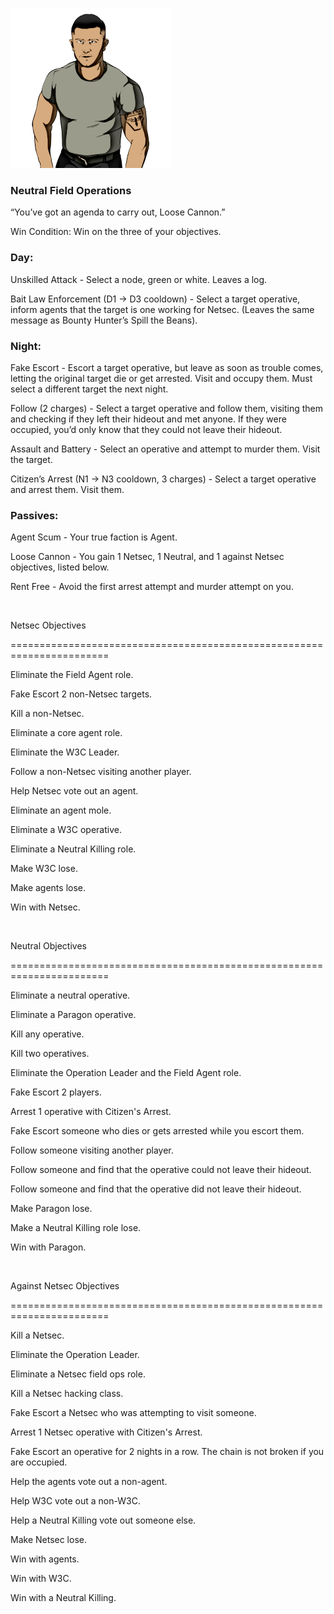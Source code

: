 ![loosecannon.png](Images/loosecannon.png)

### **Neutral Field Operations**

“You’ve got an agenda to carry out, Loose Cannon.”

Win Condition: Win on the three of your objectives.

### **Day:**

Unskilled Attack - Select a node, green or white. Leaves a log.

Bait Law Enforcement (D1 -> D3 cooldown) - Select a target operative, inform agents that the target is one working for Netsec. (Leaves the same message as Bounty Hunter’s Spill the Beans).

### **Night:**

Fake Escort - Escort a target operative, but leave as soon as trouble comes, letting the original target die or get arrested. Visit and occupy them. Must select a different target the next night.

Follow (2 charges) - Select a target operative and follow them, visiting them and checking if they left their hideout and met anyone. If they were occupied, you’d only know that they could not leave their hideout.

Assault and Battery - Select an operative and attempt to murder them. Visit the target.

Citizen’s Arrest (N1 -> N3 cooldown, 3 charges) - Select a target operative and arrest them. Visit them.

### **Passives:**

Agent Scum - Your true faction is Agent.

Loose Cannon - You gain 1 Netsec, 1 Neutral, and 1 against Netsec objectives, listed below.

Rent Free - Avoid the first arrest attempt and murder attempt on you.

<br>

Netsec Objectives

=======================================================================

Eliminate the Field Agent role.

Fake Escort 2 non-Netsec targets.

Kill a non-Netsec.

Eliminate a core agent role.

Eliminate the W3C Leader.

Follow a non-Netsec visiting another player.

Help Netsec vote out an agent.

Eliminate an agent mole.

Eliminate a W3C operative.

Eliminate a Neutral Killing role.

Make W3C lose.

Make agents lose.

Win with Netsec.

<br>

Neutral Objectives

=======================================================================

Eliminate a neutral operative.

Eliminate a Paragon operative.

Kill any operative.

Kill two operatives.

Eliminate the Operation Leader and the Field Agent role.

Fake Escort 2 players.

Arrest 1 operative with Citizen's Arrest.

Fake Escort someone who dies or gets arrested while you escort them.

Follow someone visiting another player.

Follow someone and find that the operative could not leave their hideout.

Follow someone and find that the operative did not leave their hideout.

Make Paragon lose.

Make a Neutral Killing role lose.

Win with Paragon.

<br>

Against Netsec Objectives

=======================================================================

Kill a Netsec.

Eliminate the Operation Leader.

Eliminate a Netsec field ops role.

Kill a Netsec hacking class.

Fake Escort a Netsec who was attempting to visit someone.

Arrest 1 Netsec operative with Citizen's Arrest.

Fake Escort an operative for 2 nights in a row. The chain is not broken if you are occupied.

Help the agents vote out a non-agent.

Help W3C vote out a non-W3C.

Help a Neutral Killing vote out someone else.

Make Netsec lose.

Win with agents.

Win with W3C.

Win with a Neutral Killing.